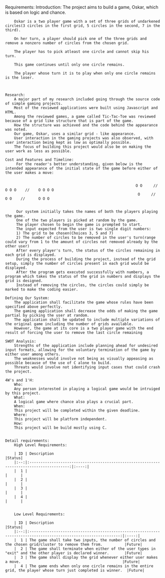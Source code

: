 Requirements:
    Introduction:
        The project aims to build a game, Oskar, which is based on logic and chance.

        Oskar is a two player game with a set of three grids of undarkened circles(3 circles in the first grid, 5 circles in the second, 7 in the third).

        On her turn, a player should pick one of the three grids and remove a nonzero number of circles from the chosen grid.

        The player has to pick atleast one circle and cannot skip his turn.

        This game continues until only one circle remains.

        The player whose turn it is to play when only one circle remains is the loser. 

       

    Research:
        A major part of my research included going through the source code of simple gaming projects. 
        Most of the reviewed applications were built using Javascript and HTML. 
        Among the reviewed games, a game called Tic-Tac-Toe was reviewed because of a grid like structure that is part of the game.
        How the structure was achieved and the code behind the appearance was noted.
        Our game, Oskar, uses a similar grid - like appearance. 
        User interaction in the gaming projects was also observed, with user interaction being kept as low as optimally possible.
        The focus of building this project would also be on making the user work as less as possible. 
                
    Cost and Features and Timeline:
         For the reader's better understanding, given below is the intended appearance of the initial state of the game before either of the user makes a move:


                                                               O O     //    O O O    //    O O O O
                                                                O     //      O O    //      O O O
         

         Our system initially takes the names of both the players playing the game. 
         One of the two players is picked at random by the game.
         The player chosen to begin the game is prompted to start.
         The input expected from the user is two single digit numbers:
         1) The grid to be chosen(Choices 3, 5 and 7)
         2) The number of circles to be removed in the user's turn(range could vary from 1 to the amount of circles not removed already by the other user)
         After every player's turn, the status of the circles remaining in each grid is displayed.
         During the process of building the project, instead of the grid setup, simply the number of circles present in each grid would be displayed.
         After the program gets executed successfully with numbers, a program which takes the status of the grid in numbers and displays the grid is designed.
         Instead of removing the circles, the circles could simply be marked to make the coding easier.          

    Defining Our System:
        The application shall facilitate the game whose rules have been specified above perfectly. 
        The gaming application shall decrease the odds of making the game partial by picking the user at random.
        The application shall be updated to include multiple variations of the original game including the number of grids available. 
        However, the game at its core is a two player game with the end result of forcing the user to remove the last circle remaining

    SWOT Analysis:
        Strengths of the application include planning ahead for undesired input formats, allowing for the voluntary termination of the game by either user among others.
        The weaknesses would involve not being as visually appeasing as possible because of the use of C alone to build.
        Threats would involve not identifying input cases that could crash the project.

    4W's and 1'H:
        Who:
        Any person interested in playing a logical game would be intruiged by this project.
        What:
        A logical game where chance also plays a crucial part.
        When:
        This project will be completed within the given deadline.
        Where:
        This project will be platform independent.
        How:
        This project will be build mostly using C.


    Detail requirements:
        High Level Requirements:

        | ID | Description                                                                              |Status|
        |:--:|:----------------------------------------------------------------------------------------:|:----:|
        |  1 |                                                                                          |      |
        |  2 |                                                                                          |      |
        |  3 |                                                                                          |      |
        |  4 |                                                                                          |      |


        Low Level Requirements:
        
        | ID | Description                                                                                                     |Status|
        |:--:|:---------------------------------------------------------------------------------------------------------------:|:----:|
        |  1 | The game shall take two inputs, the number of circles and the chosen grid/cluster to remove them from.          |Future|
        |  2 | The game shall terminate when either of the user types in "exit" and the other player is declared winner.       |Future|
        |  3 | The game shall display the grid whenever either user makes a move.                                              |Future|
        |  4 | The game ends when only one circle remains in the entire grid, the player whose turn just completed is winner.  |Future|


